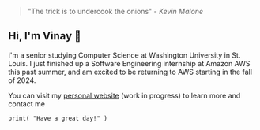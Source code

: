 > "The trick is to undercook the onions" - _Kevin Malone_

## Hi, I'm Vinay 👋

I'm a senior studying Computer Science at Washington University in St. Louis. I just finished up a Software Engineering internship at Amazon AWS this past summer, and am excited to be returning to AWS starting in the fall of 2024.

You can visit my [personal website](https://vinayvis821.github.io/personal-site/) (work in progress) to learn more and contact me

`print( "Have a great day!" )`
